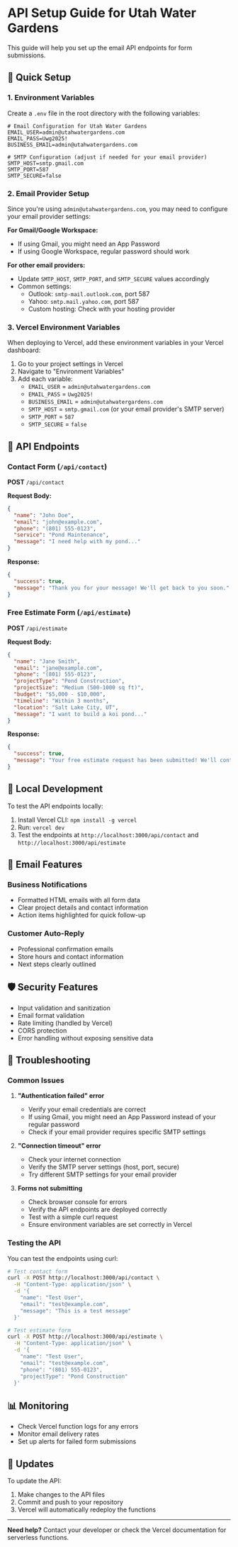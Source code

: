 # API Setup Guide for Utah Water Gardens

This guide will help you set up the email API endpoints for form submissions.

## 🚀 Quick Setup

### 1. Environment Variables

Create a `.env` file in the root directory with the following variables:

```env
# Email Configuration for Utah Water Gardens
EMAIL_USER=admin@utahwatergardens.com
EMAIL_PASS=Uwg2025!
BUSINESS_EMAIL=admin@utahwatergardens.com

# SMTP Configuration (adjust if needed for your email provider)
SMTP_HOST=smtp.gmail.com
SMTP_PORT=587
SMTP_SECURE=false
```

### 2. Email Provider Setup

Since you're using `admin@utahwatergardens.com`, you may need to configure your email provider settings:

**For Gmail/Google Workspace:**
- If using Gmail, you might need an App Password
- If using Google Workspace, regular password should work

**For other email providers:**
- Update `SMTP_HOST`, `SMTP_PORT`, and `SMTP_SECURE` values accordingly
- Common settings:
  - Outlook: `smtp-mail.outlook.com`, port 587
  - Yahoo: `smtp.mail.yahoo.com`, port 587
  - Custom hosting: Check with your hosting provider

### 3. Vercel Environment Variables

When deploying to Vercel, add these environment variables in your Vercel dashboard:

1. Go to your project settings in Vercel
2. Navigate to "Environment Variables"
3. Add each variable:
   - `EMAIL_USER` = `admin@utahwatergardens.com`
   - `EMAIL_PASS` = `Uwg2025!`
   - `BUSINESS_EMAIL` = `admin@utahwatergardens.com`
   - `SMTP_HOST` = `smtp.gmail.com` (or your email provider's SMTP server)
   - `SMTP_PORT` = `587`
   - `SMTP_SECURE` = `false`

## 📧 API Endpoints

### Contact Form (`/api/contact`)

**POST** `/api/contact`

**Request Body:**
```json
{
  "name": "John Doe",
  "email": "john@example.com",
  "phone": "(801) 555-0123",
  "service": "Pond Maintenance",
  "message": "I need help with my pond..."
}
```

**Response:**
```json
{
  "success": true,
  "message": "Thank you for your message! We'll get back to you soon."
}
```

### Free Estimate Form (`/api/estimate`)

**POST** `/api/estimate`

**Request Body:**
```json
{
  "name": "Jane Smith",
  "email": "jane@example.com",
  "phone": "(801) 555-0123",
  "projectType": "Pond Construction",
  "projectSize": "Medium (500-1000 sq ft)",
  "budget": "$5,000 - $10,000",
  "timeline": "Within 3 months",
  "location": "Salt Lake City, UT",
  "message": "I want to build a koi pond..."
}
```

**Response:**
```json
{
  "success": true,
  "message": "Your free estimate request has been submitted! We'll contact you within 24 hours."
}
```

## 🔧 Local Development

To test the API endpoints locally:

1. Install Vercel CLI: `npm install -g vercel`
2. Run: `vercel dev`
3. Test the endpoints at `http://localhost:3000/api/contact` and `http://localhost:3000/api/estimate`

## 📨 Email Features

### Business Notifications
- Formatted HTML emails with all form data
- Clear project details and contact information
- Action items highlighted for quick follow-up

### Customer Auto-Reply
- Professional confirmation emails
- Store hours and contact information
- Next steps clearly outlined

## 🛡️ Security Features

- Input validation and sanitization
- Email format validation
- Rate limiting (handled by Vercel)
- CORS protection
- Error handling without exposing sensitive data

## 🚨 Troubleshooting

### Common Issues

1. **"Authentication failed" error**
   - Verify your email credentials are correct
   - If using Gmail, you might need an App Password instead of your regular password
   - Check if your email provider requires specific SMTP settings

2. **"Connection timeout" error**
   - Check your internet connection
   - Verify the SMTP server settings (host, port, secure)
   - Try different SMTP settings for your email provider

3. **Forms not submitting**
   - Check browser console for errors
   - Verify the API endpoints are deployed correctly
   - Test with a simple curl request
   - Ensure environment variables are set correctly in Vercel

### Testing the API

You can test the endpoints using curl:

```bash
# Test contact form
curl -X POST http://localhost:3000/api/contact \
  -H "Content-Type: application/json" \
  -d '{
    "name": "Test User",
    "email": "test@example.com",
    "message": "This is a test message"
  }'

# Test estimate form
curl -X POST http://localhost:3000/api/estimate \
  -H "Content-Type: application/json" \
  -d '{
    "name": "Test User",
    "email": "test@example.com",
    "phone": "(801) 555-0123",
    "projectType": "Pond Construction"
  }'
```

## 📊 Monitoring

- Check Vercel function logs for any errors
- Monitor email delivery rates
- Set up alerts for failed form submissions

## 🔄 Updates

To update the API:
1. Make changes to the API files
2. Commit and push to your repository
3. Vercel will automatically redeploy the functions

---

**Need help?** Contact your developer or check the Vercel documentation for serverless functions.

